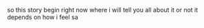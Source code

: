 so this story begin right now where i will tell you all about it or not it depends on how i feel sa
